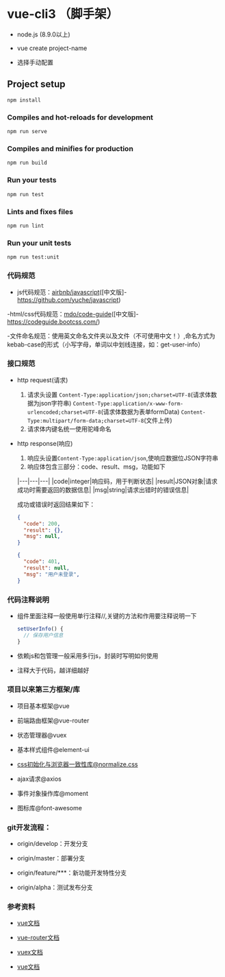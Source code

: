 # vue-cli3 （脚手架）

- node.js (8.9.0以上)

- vue create project-name

- 选择手动配置

## Project setup
```
npm install
```

### Compiles and hot-reloads for development
```
npm run serve
```

### Compiles and minifies for production
```
npm run build
```

### Run your tests
```
npm run test
```

### Lints and fixes files
```
npm run lint
```

### Run your unit tests
```
npm run test:unit
```

### 代码规范

- js代码规范：[airbnb/javascript](https://github.com/airbnb/javascript)([中文版]-https://github.com/yuche/javascript)

-html/css代码规范：[mdo/code-guide](https://codeguide.co/)([中文版]-https://codeguide.bootcss.com/)

-文件命名规范：使用英文命名文件夹以及文件（不可使用中文！）,命名方式为kebab-case的形式（小写字母，单词以中划线连接，如：get-user-info）

### 接口规范

- http request(请求)

  1. 请求头设置
    `Content-Type:application/json;charset=UTF-8`(请求体数据为json字符串)
    `Content-Type:application/x-www-form-urlencoded;charset=UTF-8`(请求体数据为表单formData)
    `Content-Type:multipart/form-data;charset=UTF-8`(文件上传)
  2. 请求体内键名统一使用驼峰命名

- http response(响应)

  1. 响应头设置`Content-Type:application/json`,使响应数据位JSON字符串
  2. 响应体包含三部分：code、result、msg，功能如下

    |---|---|---|
    |code|integer|响应码，用于判断状态|
    |result|JSON对象|请求成功时需要返回的数据信息|
    |msg|string|请求出错时的错误信息|

    成功或错误时返回结果如下：

    ```json
    {
      "code": 200,
      "result": {},
      "msg": null,
    }
    ```

    ```json
    {
      "code": 401,
      "result": null,
      "msg": "用户未登录",
    }
    ```


### 代码注释说明

- 组件里面注释一般使用单行注释//,关键的方法和作用要注释说明一下

  ```js
  setUserInfo() {
    // 保存用户信息
  }
  ```

- 依赖js和包管理一般采用多行js，封装时写明如何使用

- 注释大于代码，越详细越好


### 项目以来第三方框架/库

- 项目基本框架@vue

- 前端路由框架@vue-router

- 状态管理器@vuex

- 基本样式组件@element-ui

- css初始化与浏览器一致性库@normalize.css

- ajax请求@axios

- 事件对象操作库@moment

- 图标库@font-awesome


### git开发流程：

- origin/develop：开发分支

- origin/master：部署分支

- origin/feature/***：新功能开发特性分支

- origin/alpha：测试发布分支


### 参考资料

- [vue文档](https://vuejs.org/)

- [vue-router文档](https://router.vuejs.org/)

- [vuex文档](https://vuex.vuejs.org/)

- [vue文档](https://element.eleme.io/#/zh-CN)
